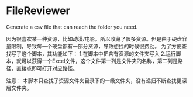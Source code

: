 # FileReviewer
Generate a csv file that can reach the folder you need.

因为很喜欢某一种资源，比如动漫/电影。所以收藏了很多资源。但是由于硬盘容量限制，导致每一个硬盘都有一部分资源，导致想找的时候很费劲。
为了方便查找写了这个脚本，其功能如下：
1.在脚本中把含有资源的文件夹写入
2.运行脚本，就可以获得一个Excel文件，这个文件第一列是文件夹的名称，第二列是路径，直接点即可打开对应路径。

注意：
本脚本只查找了资源文件夹目录下的一级文件夹，没有递归不断查找更深层文件夹。


